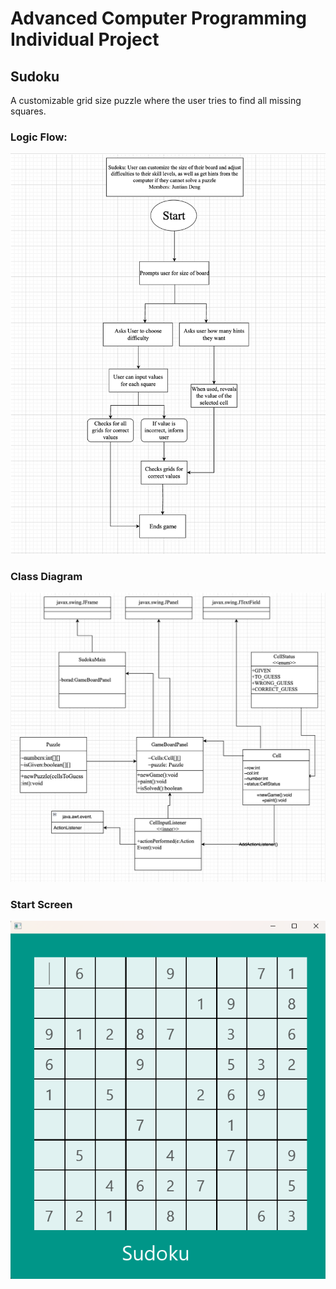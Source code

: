 # Advanced Computer Programming Individual Project

## Sudoku

A customizable grid size puzzle where the user tries to find all missing squares. 
### Logic Flow: 
![Logic Flow](https://github.com/Juntian-Deng/IndividualProject24/blob/main/images/Screenshot%202024-03-22%20at%209.39.32%20AM.png)
### Class Diagram
![Class Diagram](https://github.com/Juntian-Deng/IndividualProject24/blob/main/images/Screenshot%202024-03-22%20at%209.39.50%20AM.png)
### Start Screen
![Start Screen](https://github.com/Juntian-Deng/IndividualProject24/blob/main/images/start.png)
